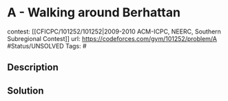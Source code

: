 # A - Walking around Berhattan

contest: [[CFICPC/101252/101252|2009-2010 ACM-ICPC, NEERC, Southern Subregional Contest]]
url: https://codeforces.com/gym/101252/problem/A
#Status/UNSOLVED
Tags: #

## Description

## Solution

